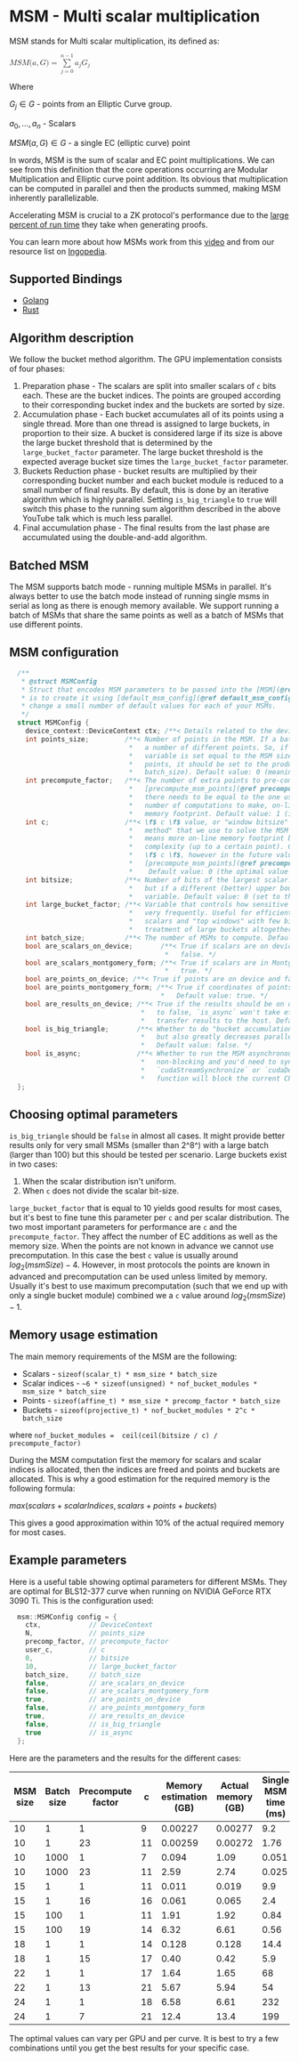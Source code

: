 # MSM - Multi scalar multiplication

MSM stands for Multi scalar multiplication, its defined as:

<math xmlns="http://www.w3.org/1998/Math/MathML">
  <mi>M</mi>
  <mi>S</mi>
  <mi>M</mi>
  <mo stretchy="false">(</mo>
  <mi>a</mi>
  <mo>,</mo>
  <mi>G</mi>
  <mo stretchy="false">)</mo>
  <mo>=</mo>
  <munderover>
    <mo data-mjx-texclass="OP" movablelimits="false">&#x2211;</mo>
    <mrow data-mjx-texclass="ORD">
      <mi>j</mi>
      <mo>=</mo>
      <mn>0</mn>
    </mrow>
    <mrow data-mjx-texclass="ORD">
      <mi>n</mi>
      <mo>&#x2212;</mo>
      <mn>1</mn>
    </mrow>
  </munderover>
  <msub>
    <mi>a</mi>
    <mi>j</mi>
  </msub>
  <msub>
    <mi>G</mi>
    <mi>j</mi>
  </msub>
</math>

Where

$G_j \in G$ - points from an Elliptic Curve group.

$a_0, \ldots, a_n$ - Scalars

$MSM(a, G) \in G$ - a single EC (elliptic curve) point

In words, MSM is the sum of scalar and EC point multiplications. We can see from this definition that the core operations occurring are Modular Multiplication and Elliptic curve point addition. Its obvious that multiplication can be computed in parallel and then the products summed, making MSM inherently parallelizable.

Accelerating MSM is crucial to a ZK protocol's performance due to the [large percent of run time](https://hackmd.io/@0xMonia/SkQ6-oRz3#Hardware-acceleration-in-action) they take when generating proofs.

You can learn more about how MSMs work from this [video](https://www.youtube.com/watch?v=Bl5mQA7UL2I) and from our resource list on [Ingopedia](https://www.ingonyama.com/ingopedia/msm).

## Supported Bindings

- [Golang](../golang-bindings/msm.md)
- [Rust](../rust-bindings//msm.md)

## Algorithm description

We follow the bucket method algorithm. The GPU implementation consists of four phases:

1. Preparation phase - The scalars are split into smaller scalars of `c` bits each. These are the bucket indices. The points are grouped according to their corresponding bucket index and the buckets are sorted by size.
2. Accumulation phase - Each bucket accumulates all of its points using a single thread. More than one thread is assigned to large buckets, in proportion to their size. A bucket is considered large if its size is above the large bucket threshold that is determined by the `large_bucket_factor` parameter. The large bucket threshold is the expected average bucket size times the `large_bucket_factor` parameter.
3. Buckets Reduction phase - bucket results are multiplied by their corresponding bucket number and each bucket module is reduced to a small number of final results. By default, this is done by an iterative algorithm which is highly parallel. Setting `is_big_triangle` to `true` will switch this phase to the running sum algorithm described in the above YouTube talk which is much less parallel.
4. Final accumulation phase - The final results from the last phase are accumulated using the double-and-add algorithm.

## Batched MSM

The MSM supports batch mode - running multiple MSMs in parallel. It's always better to use the batch mode instead of running single msms in serial as long as there is enough memory available. We support running a batch of MSMs that share the same points as well as a batch of MSMs that use different points.

## MSM configuration

```c++
  /**
   * @struct MSMConfig
   * Struct that encodes MSM parameters to be passed into the [MSM](@ref MSM) function. The intended use of this struct
   * is to create it using [default_msm_config](@ref default_msm_config) function and then you'll hopefully only need to
   * change a small number of default values for each of your MSMs.
   */
  struct MSMConfig {
    device_context::DeviceContext ctx; /**< Details related to the device such as its id and stream id. */
    int points_size;         /**< Number of points in the MSM. If a batch of MSMs needs to be computed, this should be
                              *   a number of different points. So, if each MSM re-uses the same set of points, this
                              *   variable is set equal to the MSM size. And if every MSM uses a distinct set of
                              *   points, it should be set to the product of MSM size and [batch_size](@ref
                              *   batch_size). Default value: 0 (meaning it's equal to the MSM size). */
    int precompute_factor;   /**< The number of extra points to pre-compute for each point. See the
                              *   [precompute_msm_points](@ref precompute_msm_points) function, `precompute_factor` passed
                              *   there needs to be equal to the one used here. Larger values decrease the
                              *   number of computations to make, on-line memory footprint, but increase the static
                              *   memory footprint. Default value: 1 (i.e. don't pre-compute). */
    int c;                   /**< \f$ c \f$ value, or "window bitsize" which is the main parameter of the "bucket
                              *   method" that we use to solve the MSM problem. As a rule of thumb, larger value
                              *   means more on-line memory footprint but also more parallelism and less computational
                              *   complexity (up to a certain point). Currently pre-computation is independent of
                              *   \f$ c \f$, however in the future value of \f$ c \f$ here and the one passed into the
                              *   [precompute_msm_points](@ref precompute_msm_points) function will need to be identical.
                              *    Default value: 0 (the optimal value of \f$ c \f$ is chosen automatically).  */
    int bitsize;             /**< Number of bits of the largest scalar. Typically equals the bitsize of scalar field,
                              *   but if a different (better) upper bound is known, it should be reflected in this
                              *   variable. Default value: 0 (set to the bitsize of scalar field). */
    int large_bucket_factor; /**< Variable that controls how sensitive the algorithm is to the buckets that occur
                              *   very frequently. Useful for efficient treatment of non-uniform distributions of
                              *   scalars and "top windows" with few bits. Can be set to 0 to disable separate
                              *   treatment of large buckets altogether. Default value: 10. */
    int batch_size;          /**< The number of MSMs to compute. Default value: 1. */
    bool are_scalars_on_device;       /**< True if scalars are on device and false if they're on host. Default value:
                                       *   false. */
    bool are_scalars_montgomery_form; /**< True if scalars are in Montgomery form and false otherwise. Default value:
                                       *   true. */
    bool are_points_on_device; /**< True if points are on device and false if they're on host. Default value: false. */
    bool are_points_montgomery_form; /**< True if coordinates of points are in Montgomery form and false otherwise.
                                      *   Default value: true. */
    bool are_results_on_device; /**< True if the results should be on device and false if they should be on host. If set
                                 *   to false, `is_async` won't take effect because a synchronization is needed to
                                 *   transfer results to the host. Default value: false. */
    bool is_big_triangle;       /**< Whether to do "bucket accumulation" serially. Decreases computational complexity
                                 *   but also greatly decreases parallelism, so only suitable for large batches of MSMs.
                                 *   Default value: false. */
    bool is_async;              /**< Whether to run the MSM asynchronously. If set to true, the MSM function will be
                                 *   non-blocking and you'd need to synchronize it explicitly by running
                                 *   `cudaStreamSynchronize` or `cudaDeviceSynchronize`. If set to false, the MSM
                                 *   function will block the current CPU thread. */
  };
```

## Choosing optimal parameters

`is_big_triangle` should be `false` in almost all cases. It might provide better results only for very small MSMs (smaller than 2^8^) with a large batch (larger than 100) but this should be tested per scenario.
Large buckets exist in two cases:
1. When the scalar distribution isn't uniform.
2. When `c` does not divide the scalar bit-size.

`large_bucket_factor` that is equal to 10 yields good results for most cases, but it's best to fine tune this parameter per `c` and per scalar distribution.
The two most important parameters for performance are `c` and the `precompute_factor`. They affect the number of EC additions as well as the memory size. When the points are not known in advance we cannot use precomputation. In this case the best `c` value is usually around $log_2(msmSize) - 4$. However, in most protocols the points are known in advanced and precomputation can be used unless limited by memory. Usually it's best to use maximum precomputation (such that we end up with only a single bucket module) combined we a `c` value around $log_2(msmSize) - 1$.

## Memory usage estimation

The main memory requirements of the MSM are the following:

- Scalars - `sizeof(scalar_t) * msm_size * batch_size`
- Scalar indices - `~6 * sizeof(unsigned) * nof_bucket_modules * msm_size * batch_size`
- Points - `sizeof(affine_t) * msm_size * precomp_factor * batch_size`
- Buckets - `sizeof(projective_t) * nof_bucket_modules * 2^c * batch_size`

where `nof_bucket_modules =  ceil(ceil(bitsize / c) / precompute_factor)`

During the MSM computation first the memory for scalars and scalar indices is allocated, then the indices are freed and points and buckets are allocated. This is why a good estimation for the required memory is the following formula:

$max(scalars + scalarIndices, scalars + points + buckets)$

This gives a good approximation within 10% of the actual required memory for most cases.

## Example parameters

Here is a useful table showing optimal parameters for different MSMs. They are optimal for BLS12-377 curve when running on NVIDIA GeForce RTX 3090 Ti. This is the configuration used:

```c++
  msm::MSMConfig config = {
    ctx,            // DeviceContext
    N,              // points_size
    precomp_factor, // precompute_factor
    user_c,         // c
    0,              // bitsize
    10,             // large_bucket_factor
    batch_size,     // batch_size
    false,          // are_scalars_on_device
    false,          // are_scalars_montgomery_form
    true,           // are_points_on_device
    false,          // are_points_montgomery_form
    true,           // are_results_on_device
    false,          // is_big_triangle
    true            // is_async
  };
```

Here are the parameters and the results for the different cases:

| MSM size | Batch size | Precompute factor | c | Memory estimation (GB) | Actual memory (GB) | Single MSM time (ms) |
| --- | --- | --- | --- | --- | --- | --- |
| 10 | 1 | 1 | 9 | 0.00227 | 0.00277 | 9.2 |
| 10 | 1 | 23 | 11 | 0.00259 | 0.00272 | 1.76 |
| 10 | 1000 | 1 | 7 | 0.094 | 1.09 | 0.051 |
| 10 | 1000 | 23 | 11 | 2.59 | 2.74 | 0.025 |
| 15 | 1 | 1 | 11 | 0.011 | 0.019 | 9.9 |
| 15 | 1 | 16 | 16 | 0.061 | 0.065 | 2.4 |
| 15 | 100 | 1 | 11 | 1.91 | 1.92 | 0.84 |
| 15 | 100 | 19 | 14 | 6.32 | 6.61 | 0.56 |
| 18 | 1 | 1 | 14 | 0.128 | 0.128 | 14.4 |
| 18 | 1 | 15 | 17 | 0.40 | 0.42 | 5.9 |
| 22 | 1 | 1 | 17 | 1.64 | 1.65 | 68 |
| 22 | 1 | 13 | 21 | 5.67 | 5.94 | 54 |
| 24 | 1 | 1 | 18 | 6.58 | 6.61 | 232 |
| 24 | 1 | 7 | 21 | 12.4 | 13.4 | 199 |

The optimal values can vary per GPU and per curve. It is best to try a few combinations until you get the best results for your specific case.
